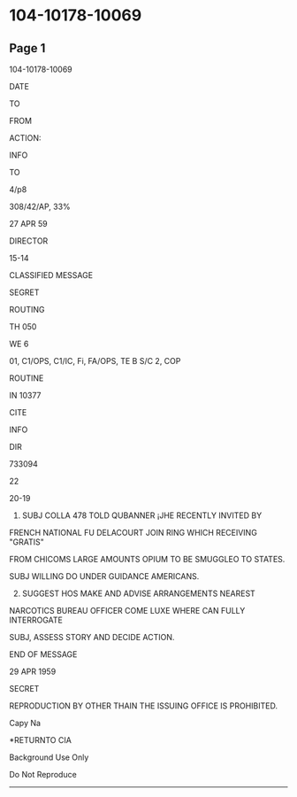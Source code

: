 # 104-10178-10069

## Page 1

104-10178-10069

DATE

TO

FROM

ACTION:

INFO

TO

4/p8

308/42/AP, 33%

27 APR 59

DIRECTOR

15-14

CLASSIFIED MESSAGE

SEGRET

ROUTING

TH 050

WE 6

01, C1/OPS, C1/IC, Fi, FA/OPS, TE B S/C 2, COP

ROUTINE

IN 10377

CITE

INFO

DIR

733094

22

20-19

1. SUBJ COLLA 478 TOLD QUBANNER ¡JHE RECENTLY INVITED BY

FRENCH NATIONAL FU DELACOURT JOIN RING WHICH RECEIVING "GRATIS"

FROM CHICOMS LARGE AMOUNTS OPIUM TO BE SMUGGLEO TO STATES.

SUBJ WILLING DO UNDER GUIDANCE AMERICANS.

2. SUGGEST HOS MAKE AND ADVISE ARRANGEMENTS NEAREST

NARCOTICS BUREAU OFFICER COME LUXE WHERE CAN FULLY INTERROGATE

SUBJ, ASSESS STORY AND DECIDE ACTION.

END OF MESSAGE

29 APR 1959

SECRET

REPRODUCTION BY OTHER THAIN THE ISSUING OFFICE IS PROHIBITED.

Capy Na

*RETURNTO CIA

Background Use Only

Do Not Reproduce

---

